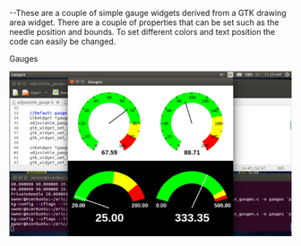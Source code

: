 

--These are a couple of simple gauge widgets derived from a GTK drawing area widget. There are a couple of properties that can be set such as the needle position and bounds. To set different colors and text position the code can easily be changed.


Gauges

![ScreenShot](/Misc/AdjustableGauge/gauges.png)

